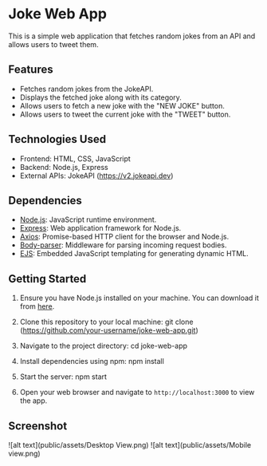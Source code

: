 # Joke Web App

This is a simple web application that fetches random jokes from an API and allows users to tweet them.

## Features

- Fetches random jokes from the JokeAPI.
- Displays the fetched joke along with its category.
- Allows users to fetch a new joke with the "NEW JOKE" button.
- Allows users to tweet the current joke with the "TWEET" button.

## Technologies Used

- Frontend: HTML, CSS, JavaScript
- Backend: Node.js, Express
- External APIs: JokeAPI (https://v2.jokeapi.dev)

## Dependencies

- [Node.js](https://nodejs.org): JavaScript runtime environment.
- [Express](https://expressjs.com): Web application framework for Node.js.
- [Axios](https://github.com/axios/axios): Promise-based HTTP client for the browser and Node.js.
- [Body-parser](https://www.npmjs.com/package/body-parser): Middleware for parsing incoming request bodies.
- [EJS](https://ejs.co): Embedded JavaScript templating for generating dynamic HTML.
  
## Getting Started

1. Ensure you have Node.js installed on your machine. You can download it from [here](https://nodejs.org).

2. Clone this repository to your local machine:
git clone (https://github.com/your-username/joke-web-app.git)

3. Navigate to the project directory: 
cd joke-web-app

4. Install dependencies using npm:
npm install

5. Start the server:
npm start

6. Open your web browser and navigate to `http://localhost:3000` to view the app.

## Screenshot

![alt text](public/assets/Desktop View.png)
![alt text](public/assets/Mobile view.png)



